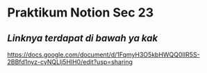 # Praktikum Notion Sec 23
## _Linknya terdapat di bawah ya kak_

https://docs.google.com/document/d/1FqmyH3O5kbHWQQ0IIR5S-2BBfd1nyz-cyNQLlj5HlH0/edit?usp=sharing

